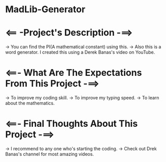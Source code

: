 # MadLib-Generator

# <== -Project's Description -==>
 -> You can find the PI(A mathematical constant) using this.
 -> Also this is a word generator. I created this using a Derek Banas's video on YouTube.

# <==- What Are The Expectations From This Project -==>
 -> To improve my coding skill.
 -> To improve my typing speed.
 -> To learn about the mathematics.
 
# <==- Final Thoughts About This Project -==>
 -> I recommend to any one who's starting the coding.
 -> Check out Drek Banas's channel for most amazing videos.
